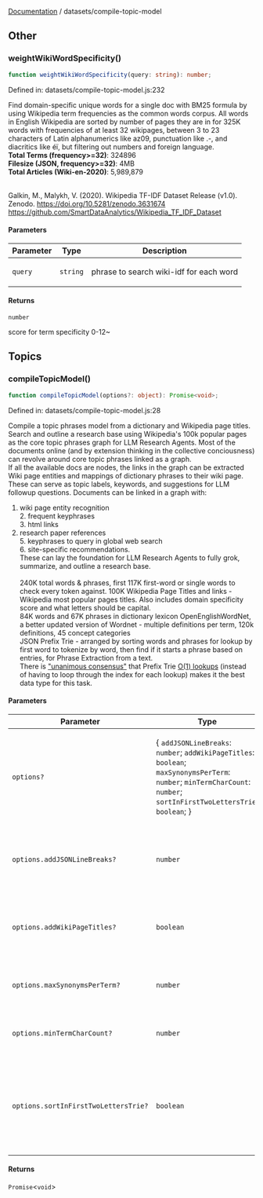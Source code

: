 [Documentation](../modules.md) / datasets/compile-topic-model

## Other

### weightWikiWordSpecificity()

```ts
function weightWikiWordSpecificity(query: string): number;
```

Defined in: datasets/compile-topic-model.js:232

Find domain-specific unique words for a single doc with BM25 formula
by using Wikipedia term frequencies as the common words corpus.
All words in English Wikipedia are sorted by number of pages they are in for 
325K words with frequencies of at least 32 wikipages, between 3 to 23 characters 
of Latin alphanumerics like az09, punctuation like .-, and diacritics like éï, 
but filtering out numbers and foreign language. <br />
<b>Total Terms (frequency>=32)</b>: 324896 <br />
<b>Filesize (JSON, frequency>=32)</b>: 4MB  <br />
<b>Total Articles (Wiki-en-2020)</b>: 5,989,879 <br /> <br />

 Galkin, M., Malykh, V. (2020). Wikipedia TF-IDF Dataset Release (v1.0). 
Zenodo. https://doi.org/10.5281/zenodo.3631674 https://github.com/SmartDataAnalytics/Wikipedia_TF_IDF_Dataset

#### Parameters

<table>
<thead>
<tr>
<th>Parameter</th>
<th>Type</th>
<th>Description</th>
</tr>
</thead>
<tbody>
<tr>
<td>

`query`

</td>
<td>

`string`

</td>
<td>

phrase to search wiki-idf for each word

</td>
</tr>
</tbody>
</table>

#### Returns

`number`

score for term specificity 0-12~

## Topics

### compileTopicModel()

```ts
function compileTopicModel(options?: object): Promise<void>;
```

Defined in: datasets/compile-topic-model.js:28

Compile a topic phrases model from a dictionary and Wikipedia page titles. <br />
Search and outline a research base using Wikipedia's 100k popular pages as the core topic 
phrases graph for LLM Research Agents. Most of the documents online (and by extension thinking 
in the collective conciousness) can revolve around core topic phrases linked as a graph.  
If all the available docs are nodes, the links in the graph can be extracted Wiki page entities 
and mappings of dictionary phrases to their wiki page. These can serve as topic labels, keywords, 
and suggestions for LLM followup questions. Documents can be linked in a graph with: <br />
1. wiki page entity recognition <br /> 2. frequent keyphrases <br /> 3. html links <br /> 
4. research paper references <br /> 5. keyphrases to query in global web search <br /> 6. site-specific recommendations. <br />
These can lay the foundation for LLM Research Agents to fully grok, summarize, and outline a research base.   <br /><br />
240K total words & phrases, first 117K first-word or single words to check every token against. 100K Wikipedia Page Titles and links - Wikipedia most popular pages titles. Also includes domain specificity score and what letters should be capital.<br />
84K  words and 67K phrases in dictionary lexicon  OpenEnglishWordNet, a better updated version of Wordnet - multiple definitions per term, 120k definitions, 45 concept categories<br />
JSON Prefix Trie  - arranged by sorting words and phrases for lookup by first word to tokenize by word, then find if it starts a phrase based on entries, for Phrase Extraction from a text. <br /> 
There is <a href="https://johnresig.com/blog/javascript-trie-performance-analysis/">"unanimous consensus"</a> that Prefix Trie <a href="https://github.com/daviddwlee84/LeetCode/blob/master/Notes/DataStructure/Trie_PrefixTree.md">O(1) lookups</a> (instead of having to loop through the index for each lookup) makes it the best data type for this task.

#### Parameters

<table>
<thead>
<tr>
<th>Parameter</th>
<th>Type</th>
<th>Description</th>
</tr>
</thead>
<tbody>
<tr>
<td>

`options?`

</td>
<td>

\{ `addJSONLineBreaks`: `number`; `addWikiPageTitles`: `boolean`; `maxSynonymsPerTerm`: `number`; `minTermCharCount`: `number`; `sortInFirstTwoLettersTrie`: `boolean`; \}

</td>
<td>

</td>
</tr>
<tr>
<td>

`options.addJSONLineBreaks?`

</td>
<td>

`number`

</td>
<td>

include line breaks in JSON output for debugging

</td>
</tr>
<tr>
<td>

`options.addWikiPageTitles?`

</td>
<td>

`boolean`

</td>
<td>

true to add wiki page titles, false for dictionary only

</td>
</tr>
<tr>
<td>

`options.maxSynonymsPerTerm?`

</td>
<td>

`number`

</td>
<td>

max synonyms per term

</td>
</tr>
<tr>
<td>

`options.minTermCharCount?`

</td>
<td>

`number`

</td>
<td>

min length of term to include

</td>
</tr>
<tr>
<td>

`options.sortInFirstTwoLettersTrie?`

</td>
<td>

`boolean`

</td>
<td>

sort the first words by first two letters Trie, needd for autocomplete after 2 letters typed

</td>
</tr>
</tbody>
</table>

#### Returns

`Promise`&lt;`void`&gt;
